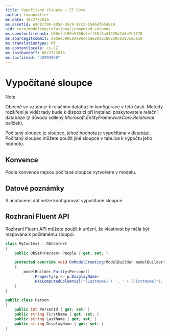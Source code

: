 ```yaml
---
title: Vypočítané sloupce – EF Core
author: rowanmiller
ms.date: 10/27/2016
ms.assetid: e9d81f06-805d-45c9-97c2-3546df654829
uid: core/modeling/relational/computed-columns
ms.openlocfilehash: b88efdf69e5100e4eff55f3a41925d2d8e7c3178
ms.sourcegitcommit: dadee5905ada9ecdbae28363a682950383ce3e10
ms.translationtype: MT
ms.contentlocale: cs-CZ
ms.lasthandoff: 08/27/2018
ms.locfileid: "42993950"
---
```

# <a name="computed-columns"></a>Vypočítané sloupce

> [!NOTE]  
> Obecně se vztahuje k relačním databázím konfigurace v této části. Metody rozšíření je vidět tady bude k dispozici při instalaci poskytovatele relační databáze (z důvodu sdílený *Microsoft.EntityFrameworkCore.Relational* balíček).

Počítaný sloupec je sloupec, jehož hodnota je vypočítána v databázi. Počítaný sloupec můžete použít jiné sloupce v tabulce k výpočtu jeho hodnotu.

## <a name="conventions"></a>Konvence

Podle konvence nejsou počítané sloupce vytvořené v modelu.

## <a name="data-annotations"></a>Datové poznámky

S anotacemi dat nelze konfigurovat vypočítané sloupce.

## <a name="fluent-api"></a>Rozhraní Fluent API

Rozhraní Fluent API můžete použít k určení, že vlastnost by měla být mapována k počítanému sloupci.

<!-- [!code-csharp[Main](samples/core/relational/Modeling/FluentAPI/Samples/Relational/ComputedColumn.cs?highlight=9)] -->
``` csharp
class MyContext : DbContext
{
    public DbSet<Person> People { get; set; }

    protected override void OnModelCreating(ModelBuilder modelBuilder)
    {
        modelBuilder.Entity<Person>()
            .Property(p => p.DisplayName)
            .HasComputedColumnSql("[LastName] + ', ' + [FirstName]");
    }
}

public class Person
{
    public int PersonId { get; set; }
    public string FirstName { get; set; }
    public string LastName { get; set; }
    public string DisplayName { get; set; }
}
```

